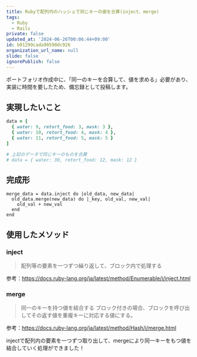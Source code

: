 ```yaml
---
title: Rubyで配列内のハッシュで同じキーの値を合算(inject、merge)
tags:
  - Ruby
  - Rails
private: false
updated_at: '2024-06-26T00:06:44+09:00'
id: b01299cada90590dc926
organization_url_name: null
slide: false
ignorePublish: false
---
```


ポートフォリオ作成中に、「同一のキーを合算して、値を求める」必要があり、実装に時間を要したため、備忘録として投稿します。

## 実現したいこと

```ruby 
data = [
  { water: 9, retort_food: 3, mask: 3 },
  { water: 10, retort_food: 4, mask: 4 },
  { water: 11, retort_food: 5, mask: 5 }
]

# 上記のデータで同じキーのものを合算
# data = { water: 30, retort_food: 12, mask: 12 }
```

## 完成形
```
merge_data = data.inject do |old_data, new_data|
  old_data.merge(new_data) do |_key, old_val, new_val|
    old_val + new_val
  end
end
```
## 使用したメソッド

### inject
> 配列等の要素を一つずつ繰り返して、ブロック内で処理する

参考：https://docs.ruby-lang.org/ja/latest/method/Enumerable/i/inject.html

### merge
> 同一のキーを持つ値を結合する
> ブロック付きの場合、ブロックを呼び出してその返す値を重複キーに対応する値にする。

参考：https://docs.ruby-lang.org/ja/latest/method/Hash/i/merge.html

injectで配列内の要素を一つずつ取り出して、mergeにより同一キーをもつ値を結合していく処理ができました！
